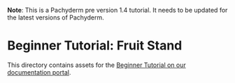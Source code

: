 **Note**: This is a Pachyderm pre version 1.4 tutorial.  It needs to be updated for the latest versions of Pachyderm.

# Beginner Tutorial: Fruit Stand

This directory contains assets for the [Beginner Tutorial on our documentation portal](http://pachyderm.readthedocs.io/en/stable/getting_started/beginner_tutorial.html).
